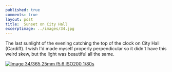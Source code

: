 ```yaml
---
published: true
comments: true
layout: post
title:	Sunset on City Hall
excerptimage: ../images/34.jpg
---
```


The last sunlight of the evening catching the top of the clock on City Hall (Cardiff). I wish I'd made myself properly perpendicular so it didn't have this weird skew, but the light was beautiful all the same. 


[![Image 34/365	25mm	f5.6	ISO200	1/80s](../images/34.jpg)](https://www.flickr.com/photos/tmadhavan/16425249696/)
